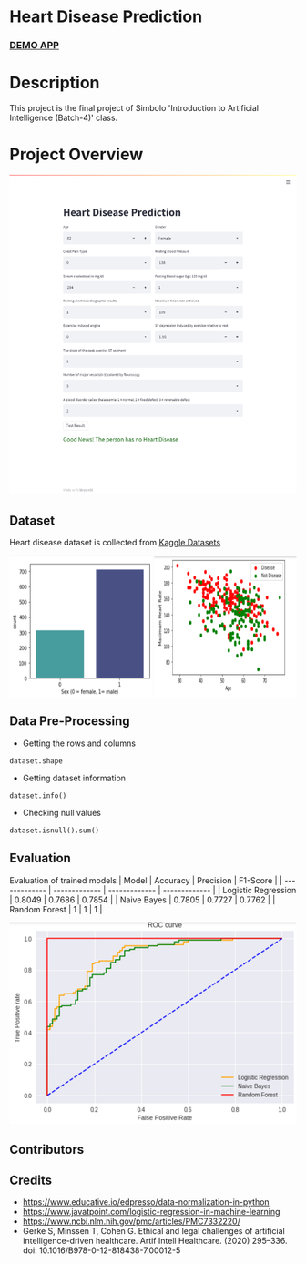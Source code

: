 <h1>Heart Disease Prediction</h1>
<h3><a href="https://share.streamlit.io/atom017/heart-disease-prediction/main/userInterface.py">DEMO APP</a></h3>




# Description
This project is the final project of Simbolo 'Introduction to Artificial Intelligence (Batch-4)' class.

# Project Overview


![screenshot](https://github.com/atom017/Heart-Disease-Prediction/blob/main/images/heart-diseaseUI.png)


## Dataset

Heart disease dataset is collected from [Kaggle Datasets](https://www.kaggle.com/datasets/johnsmith88/heart-disease-dataset)


<img src="https://github.com/atom017/Heart-Disease-Prediction/blob/main/images/countBySex.png" align="center" height="250" width="250" />
<img src="https://github.com/atom017/Heart-Disease-Prediction/blob/main/images/scatterplot.png" align="center" height="250" width="250"/>


<br />



## Data Pre-Processing
- Getting the rows and columns
```
dataset.shape
```
- Getting dataset information
```
dataset.info()
```

- Checking null values
```
dataset.isnull().sum()
```



## Evaluation
Evaluation of trained models
| Model  | Accuracy | Precision  | F1-Score |
| ------------- | ------------- | ------------- | ------------- |
| Logistic Regression  | 0.8049  | 0.7686  | 0.7854  |
| Naive Bayes  | 0.7805  | 0.7727  | 0.7762  |
| Random Forest  | 1  | 1  | 1  |


![ROC Curve](https://github.com/atom017/Heart-Disease-Prediction/blob/main/images/ROC%20curve.png)

## Contributors

## Credits
- https://www.educative.io/edpresso/data-normalization-in-python
- https://www.javatpoint.com/logistic-regression-in-machine-learning
- https://www.ncbi.nlm.nih.gov/pmc/articles/PMC7332220/
- Gerke S, Minssen T, Cohen G. Ethical and legal challenges of artificial intelligence-driven healthcare. Artif Intell Healthcare. (2020) 295–336. doi: 10.1016/B978-0-12-818438-7.00012-5



